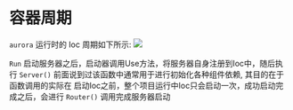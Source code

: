 # 容器周期
`aurora` 运行时的 Ioc 周期如下所示:
![](https://img-1252940994.cos.ap-nanjing.myqcloud.com/init.png)

`Run` 启动服务器之后，启动器调用Use方法，将服务器自身注册到Ioc中，随后执行 `Server()` 前面说到过该函数中通常用于进行初始化各种组件依赖,
其目的在于 函数调用的实际在 启动Ioc之前，整个项目运行中Ioc只会启动一次，成功启动完成之后，会进行 `Router()` 调用完成服务器启动
